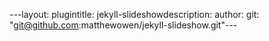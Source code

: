 ---layout: plugintitle: jekyll-slideshowdescription: author: git: "git@github.com:matthewowen/jekyll-slideshow.git"---